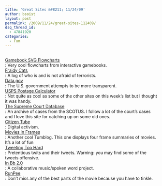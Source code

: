 ```yaml
---
title: 'Great Sites &#8211; 11/24/09'
author: bsoist
layout: post
permalink: /2009/11/24/great-sites-112409/
dsq_thread_id:
  - 47841920
categories:
  - Fun
---
```

[  
Gamebook SVG Flowcharts  
][1]
:   Very cool flowcharts from interactive gamebooks. 
[  
Fraidy Cats  
][2]
:   A log of who is and is not afraid of terrorists. 
[  
Data.gov  
][3]
:   The U.S. government attempts to be more transparent. 
[  
USPS Postage Calculator  
][4]
:   Not quite as cool as some of the other sites on this week&#8217;s list but I thought it was handy. 
[  
The Supreme Court Database  
][5]
:   An archive of cases from the SCOTUS. I follow a lot of the court&#8217;s cases and I love this site for catching up on some old ones. 
[  
Citizen Tube  
][6]
:   Digital activism. 
[  
Movies in Frames  
][7]
:   Another cool Tumblog. This one displays four frame summaries of movies. It&#8217;s a lot of fun 
[  
Tweeting Too Hard  
][8]
:   Pretentious twits and their tweets. Warning: you may find some of the tweets offensive. 
[  
In Bb 2.0  
][9]
:   A collaborative music/spoken word project. 
[  
RunPee  
][10]
:   Don&#8217;t miss any of the best parts of the movie because you have to tinkle.

 [1]: http://outspaced.fightingfantasy.org/SVG_Flowcharts/main.html
 [2]: http://fraidycats.tumblr.com/
 [3]: http://www.data.gov/
 [4]: http://ircalc.usps.gov/
 [5]: http://scdb.wustl.edu/
 [6]: http://www.citizentube.com/
 [7]: http://moviesinframes.tumblr.com/
 [8]: http://tweetingtoohard.com/
 [9]: http://www.inbflat.net/
 [10]: http://www.runpee.com/#app=845b&#038;e1bd-RunPeeID=0.0.0&#038;e785-selectedIndex=0